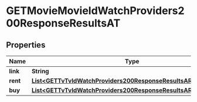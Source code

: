

# GETMovieMovieIdWatchProviders200ResponseResultsAT


## Properties

| Name | Type | Description | Notes |
|------------ | ------------- | ------------- | -------------|
|**link** | **String** |  |  [optional] |
|**rent** | [**List&lt;GETTvTvIdWatchProviders200ResponseResultsARFlatrateInner&gt;**](GETTvTvIdWatchProviders200ResponseResultsARFlatrateInner.md) |  |  [optional] |
|**buy** | [**List&lt;GETTvTvIdWatchProviders200ResponseResultsARFlatrateInner&gt;**](GETTvTvIdWatchProviders200ResponseResultsARFlatrateInner.md) |  |  [optional] |



